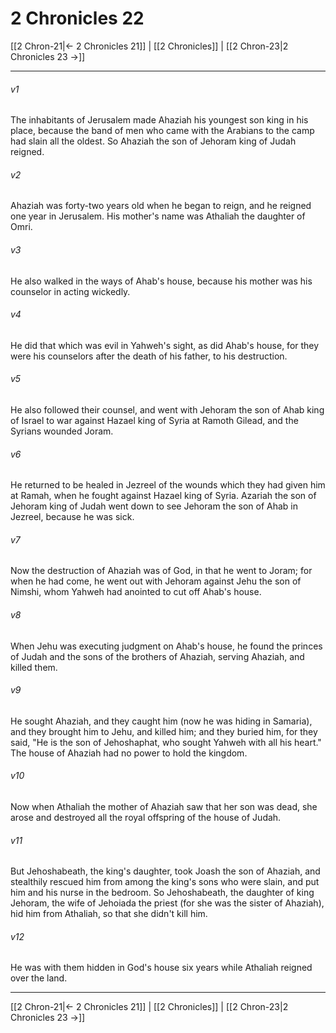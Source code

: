 # 2 Chronicles 22

[[2 Chron-21|← 2 Chronicles 21]] | [[2 Chronicles]] | [[2 Chron-23|2 Chronicles 23 →]]
***



###### v1 
The inhabitants of Jerusalem made Ahaziah his youngest son king in his place, because the band of men who came with the Arabians to the camp had slain all the oldest. So Ahaziah the son of Jehoram king of Judah reigned. 

###### v2 
Ahaziah was forty-two years old when he began to reign, and he reigned one year in Jerusalem. His mother's name was Athaliah the daughter of Omri. 

###### v3 
He also walked in the ways of Ahab's house, because his mother was his counselor in acting wickedly. 

###### v4 
He did that which was evil in Yahweh's sight, as did Ahab's house, for they were his counselors after the death of his father, to his destruction. 

###### v5 
He also followed their counsel, and went with Jehoram the son of Ahab king of Israel to war against Hazael king of Syria at Ramoth Gilead, and the Syrians wounded Joram. 

###### v6 
He returned to be healed in Jezreel of the wounds which they had given him at Ramah, when he fought against Hazael king of Syria. Azariah the son of Jehoram king of Judah went down to see Jehoram the son of Ahab in Jezreel, because he was sick. 

###### v7 
Now the destruction of Ahaziah was of God, in that he went to Joram; for when he had come, he went out with Jehoram against Jehu the son of Nimshi, whom Yahweh had anointed to cut off Ahab's house. 

###### v8 
When Jehu was executing judgment on Ahab's house, he found the princes of Judah and the sons of the brothers of Ahaziah, serving Ahaziah, and killed them. 

###### v9 
He sought Ahaziah, and they caught him (now he was hiding in Samaria), and they brought him to Jehu, and killed him; and they buried him, for they said, "He is the son of Jehoshaphat, who sought Yahweh with all his heart." The house of Ahaziah had no power to hold the kingdom. 

###### v10 
Now when Athaliah the mother of Ahaziah saw that her son was dead, she arose and destroyed all the royal offspring of the house of Judah. 

###### v11 
But Jehoshabeath, the king's daughter, took Joash the son of Ahaziah, and stealthily rescued him from among the king's sons who were slain, and put him and his nurse in the bedroom. So Jehoshabeath, the daughter of king Jehoram, the wife of Jehoiada the priest (for she was the sister of Ahaziah), hid him from Athaliah, so that she didn't kill him. 

###### v12 
He was with them hidden in God's house six years while Athaliah reigned over the land.

***
[[2 Chron-21|← 2 Chronicles 21]] | [[2 Chronicles]] | [[2 Chron-23|2 Chronicles 23 →]]
